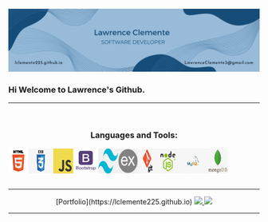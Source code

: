 
<!--
**lclemente225/lclemente225** is a ✨ _special_ ✨ repository because its `README.md` (this file) appears on your GitHub profile.

Here are some ideas to get you started:

- 🔭 I’m currently working on ...
- 🌱 I’m currently learning ...
- 👯 I’m looking to collaborate on ...
- 🤔 I’m looking for help with ...
- 💬 Ask me about ...
- 📫 How to reach me: ...
- 😄 Pronouns: ...
- ⚡ Fun fact: ...
-->

![Image not found](BANNER.png)
### Hi Welcome to Lawrence's Github.


<hr>
<br>

<h3 align="center">Languages and Tools:</h3>
<div style="display: flex; align-content:center;" align="center">
  <img src="html.png" width="40">
  <img src="css.jpg" width="50">
  <img src="javascript.png" width="40">
  <img src="bootstrap.png" width="50">
  <img src="tailwind.png" width="40">
  <img src="express.png" width="40">
  <img src="git.png" width="40">
  <img src="nodejs.jpg" width="40">
  <img src="sql.png" width="60">
  <img src="mongodb.png" width="40">
</div>

<br>
<hr>

<div align="center"> 
  <!-- <a href="[https://www.instagram.com/tailshall/](https://www.instagram.com/afton.lawver/)" target="_blank">
    <img src="https://img.shields.io/badge/-Instagram-%23E4405F?style=for-the-badge&logo=instagram&logoColor=white" target="_blank">
  </a> -->
  [Portfolio](https://lclemente225.github.io)
  <a href = "mailto: lawrenceclemente3@gmail.com" target="_blank">
    <img src="https://img.shields.io/badge/-Gmail-%23333?style=for-the-badge&logo=gmail&logoColor=white">
  </a>
  <a href="https://www.linkedin.com/in/lawrence-clemente/" target="_blank">
    <img src="https://img.shields.io/badge/-LinkedIn-%230077B5?style=for-the-badge&logo=linkedin&logoColor=white">
  </a> 
 </div>

<hr>

<!--

### Hi there 👋

<img align="left" src="me.jpg" alt="image not found" width="150" style="border: 20px solid  black;">

<div>
As a results-driven web developer with a Computer Science degree, I create exceptional websites and web apps that engage users. I specialize in frontend design, using JavaScript (ES6), HTML, CSS, Bootstrap, and TailwindCSS for pixel-perfect, responsive interfaces. On the backend, I excel in Node.js and ExpressJS for robust server applications, integrating MongoDB and MySQL databases for efficient data management. My strong foundation in computer science enhances my problem-solving and performance optimization skills. I'm excited to bring my creativity and dedication to your team, collaborating on projects that drive success and engage your audience. Together, we can transform your web presence into something remarkable.
</div>

<br>

<h3>Projects</h3>
These are the achievements that mean the most to me as I think back on my journey.


|               Project |                                                            |                                                          | Tech                 |
|----------------------:|------------------------------------------------------------|----------------------------------------------------------|----------------------|
|               Smith Elite Training Website | [Github](https://github.com/AftonLawver/Smith-Elite-Training) | [Demo](https://smith-elite-training-edf72749f730.herokuapp.com/) | HTML, CSS(SASS), Javascript, Nodejs, ExpressJS, MongoDB |
|     StaffVault | [Github](https://github.com/AftonLawver/StaffVault)       | [Demo](https://staff-vault-bfa69afc26b1.herokuapp.com/) | HTML, CSS, Javascript, Nodejs, ExpressJS, MySQL    |
|               Pomodoro Timer Online | [Github](https://github.com/AftonLawver/PomodoroTimerOnline) | [Demo](https://pomodoro-timer-online-634cce94af27.herokuapp.com/) | HTML, CSS, Javascript, jQuery |
|     Signature Land Management Website | [Github](https://github.com/AftonLawver/Signature-Land-Management)       | [Demo](https://signature-land-management-bad775a72ef0.herokuapp.com/) | Javascript, Nodejs, ExpressJS, Bootstrap, MongoDB    |
|               Personal Website | [Github](https://github.com/AftonLawver/Website) | [Demo](https://www.aftonlawver.com/) | HTML, CSS, Javascript, Nodejs, ExpressJS, MongoDB |

##

<br>
<hr>
-->

